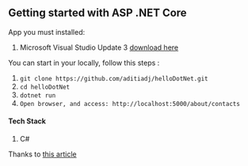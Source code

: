 ﻿## Getting started with ASP .NET Core


App you must installed:
1. Microsoft Visual Studio Update 3 [download here](https://my.visualstudio.com/Downloads?q=visual%20studio%202015&wt.mc_id=o~msft~vscom~older-downloads)

You can start in your locally, follow this steps :
1. ``` git clone https://github.com/aditiadj/helloDotNet.git ```
2. ``` cd helloDotNet ```
3. ``` dotnet run ```
4. ``` Open browser, and access: http://localhost:5000/about/contacts ```

#### Tech Stack
1. C#

Thanks to [this article](https://medium.com/@yostane/getting-started-with-asp-net-core-f0bbbce81ca1)
